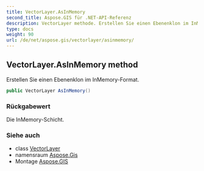 ```yaml
---
title: VectorLayer.AsInMemory
second_title: Aspose.GIS für .NET-API-Referenz
description: VectorLayer methode. Erstellen Sie einen Ebenenklon im InMemoryFormat.
type: docs
weight: 90
url: /de/net/aspose.gis/vectorlayer/asinmemory/
---
```

## VectorLayer.AsInMemory method

Erstellen Sie einen Ebenenklon im InMemory-Format.

```csharp
public VectorLayer AsInMemory()
```

### Rückgabewert

Die InMemory-Schicht.

### Siehe auch

* class [VectorLayer](../)
* namensraum [Aspose.Gis](../../vectorlayer/)
* Montage [Aspose.GIS](../../../)


